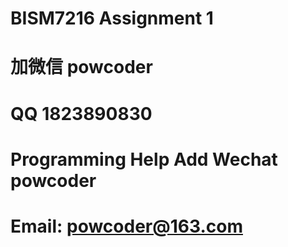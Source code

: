 # BISM7216 Assignment 1
# 加微信 powcoder

# QQ 1823890830

# Programming Help Add Wechat powcoder

# Email: powcoder@163.com

